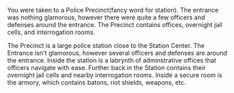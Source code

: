 You were taken to a Police Precinct(fancy word for station). The entrance was nothing glamorous, however there were quite a few officers and defenses around the entrance.
The Precinct contains offices, overnight jail cells, and interrogation rooms.

The Precinct is a large police station close to the Station Center. The Entrance isn't glamorous, however several officers and defenses are around the entrance.
Inside the station is a labrynth of adminstrative offices that officers navigate with ease. Further back in the Station contains their overnight jail cells and nearby interrogation rooms.
Inside a secure room is the armory, which contains batons, riot shields, weapons, etc.
